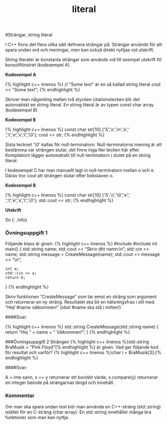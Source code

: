 ﻿---
domain: D07
module: M22
title: literal
layout: module
quiz: Q22
links:
    - title: "Constants"
      url: "http://www.cplusplus.com/doc/tutorial/constants/"
	- title: "C++ string literals"
      url: "https://msdn.microsoft.com/en-us/library/69ze775t.aspx"
---

#Strängar, string literal

I C++ finns det flera olika sätt definera strängar på.
Strängar används för att spara undan ord och meningar, men kan också direkt nyttjas vid utskrift.

String literaler är konstanta strängar som används vid till exempel utskrift till konsollfönstret (kodexempel A).

__Kodexempel A__

{% highlight c++ linenos %}
// "Some text" är en så kallad string literal
cout << "Some text";
{% endhighlight %}

Skriver man någonting mellan två stycken citationstecken blir det automatiskt en string literal.
En string literal är av typen const char array (kodexempel B)

__Kodexempel B__

{% highlight c++ linenos %}
const char str[10] {'S','o','m','e',' ','t','e','x','t','\0'};
cout << str;
{% endhighlight %}

Sista tecknet '\0' kallas för null-terminatorn.
Null-terminatorns mening är att bestämma var strängen slutar, det finns inga fler tecken här efter. 
Kompilatorn lägger automatiskt till null-terminatorn i slutet på en string literal.

I kodexempel C har man manuellt lagt in null-terminatorn mellan o och e.
Därav tror cout att strängen slutar efter bokstaven o.

__Kodexempel B__

{% highlight c++ linenos %}
const char str[10] {'S','o','\0','e',' ','t','e','x','t','\0'};
std::cout << str;
{% endhighlight %}

__Utskrift__

So
{: .info}


### Övningsuppgift 1
Följande klass är given:
{% highlight c++ linenos %}
#include 
#include 
int main()
{
    std::string name;
    std::cout << “Skriv ditt namn:\n”;
    std::cin >> name;
    std::string message = CreateMessage(name);
    std::cout << message << “\n”;

    int a;
    std::cin >> a;
    return 0;
}
{% endhighlight %}

Skriv funktionen “CreateMessage” som tar emot en sträng som argument och returnerar en ny sträng. Resultatet ska bli en hälsningsfras i stil med “Hej! #name välkommen!” (obs! #name ska stå i mitten!)

####Svar:

{% highlight c++ linenos %}
std::string CreateMessage(std::string name) {
    return "Hej " + name + " Välkommen!";
}
{% endhighlight %}

###Övningsuppgift 2
Strängen 
{% highlight c++ linenos %}std::string BraMusik = “Pink Floyd”{% endhighlight %} 
är given. Vad ger följande kod för resultat och varför?
{% highlight c++ linenos %}char i = BraMusik[3];{% endhighlight %}

####Svar:

A = inte sann, x == y returnerar ett boolskt värde, x.compare(y) returnerar en integer berode på strängarnas längd och innehåll.

### Kommentar

Om man ska spara undan text bör man använda en C++-sträng (std::string) istället för en C-sträng (char array).
En std::string innehåller många bra funktioner som man kan nyttja.
